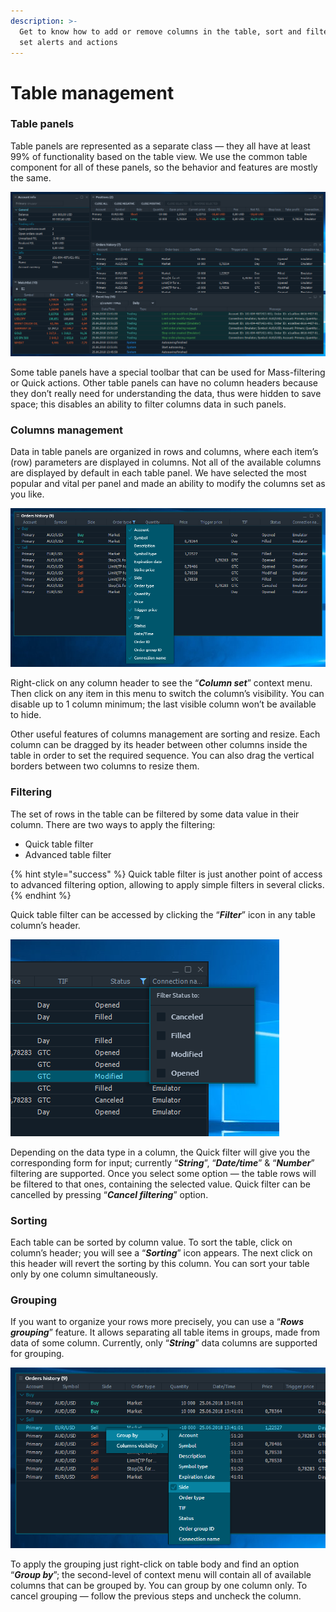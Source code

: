 ```yaml
---
description: >-
  Get to know how to add or remove columns in the table, sort and filter data,
  set alerts and actions
---
```


# Table management

### Table panels

Table panels are represented as a separate class — they all have at least 99% of functionality based on the table view. We use the common table component for all of these panels, so the behavior and features are mostly the same.

![Table panels example](../.gitbook/assets/tablepanels.png)

Some table panels have a special toolbar that can be used for Mass-filtering or Quick actions. Other table panels can have no column headers because they don’t really need for understanding the data, thus were hidden to save space; this disables an ability to filter columns data in such panels.

### Columns management

Data in table panels are organized in rows and columns, where each item’s \(row\) parameters are displayed in columns. Not all of the available columns are displayed by default in each table panel. We have selected the most popular and vital per panel and made an ability to modify the columns set as you like.

![Modify table columns set as you like](../.gitbook/assets/tablecolumns.png)

Right-click on any column header to see the “_**Column set**_” context menu. Then click on any item in this menu to switch the column’s visibility. You can disable up to 1 column minimum; the last visible column won’t be available to hide. 

Other useful features of columns management are sorting and resize. Each column can be dragged by its header between other columns inside the table in order to set the required sequence. You can also drag the vertical borders between two columns to resize them.

### Filtering

The set of rows in the table can be filtered by some data value in their column. There are two ways to apply the filtering: 

* Quick table filter
* Advanced table filter

{% hint style="success" %}
Quick table filter is just another point of access to advanced filtering option, allowing to apply simple filters in several clicks.
{% endhint %}

Quick table filter can be accessed by clicking the “_**Filter**_” icon in any table column’s header.

![Quick filtering per column](../.gitbook/assets/tablequickfilter.png)

Depending on the data type in a column, the Quick filter will give you the corresponding form for input; currently “_**String**_”, “_**Date/time**_” & “_**Number**_” filtering are supported. Once you select some option — the table rows will be filtered to that ones, containing the selected value. Quick filter can be cancelled by pressing “_**Cancel filtering**_” option.

### Sorting

Each table can be sorted by column value. To sort the table, click on column’s header; you will see a “_**Sorting**_” icon appears. The next click on this header will revert the sorting by this column. You can sort your table only by one column simultaneously.

### Grouping

If you want to organize your rows more precisely, you can use a “_**Rows grouping**_” feature. It allows separating all table items in groups, made from data of some column. Currently, only “_**String**_” data columns are supported for grouping.

![Table grouped by &#x201C;Side&#x201D; value](../.gitbook/assets/tablegrouping.png)

To apply the grouping just right-click on table body and find an option “_**Group by**_”; the second-level of context menu will contain all of available columns that can be grouped by. You can group by one column only. To cancel grouping — follow the previous steps and uncheck the column.



